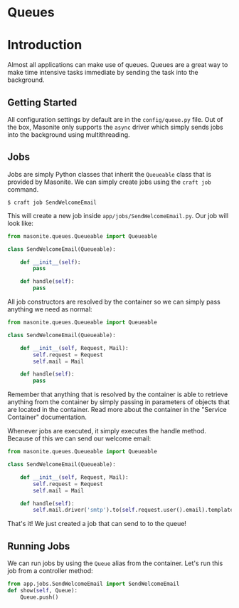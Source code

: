 # Queues

# Introduction

Almost all applications can make use of queues. Queues are a great way to make time intensive tasks immediate by sending the task into the background. 

## Getting Started

All configuration settings by default are in the `config/queue.py` file. Out of the box, Masonite only supports the `async` driver which simply sends jobs into the background using multithreading.

## Jobs

Jobs are simply Python classes that inherit the `Queueable` class that is provided by Masonite. We can simply create jobs using the `craft job` command.

```
$ craft job SendWelcomeEmail
```

This will create a new job inside `app/jobs/SendWelcomeEmail.py`. Our job will look like:

```python
from masonite.queues.Queueable import Queueable

class SendWelcomeEmail(Queueable):

    def __init__(self):
        pass

    def handle(self):
        pass
```

All job constructors are resolved by the container so we can simply pass anything we need as normal:

```python
from masonite.queues.Queueable import Queueable

class SendWelcomeEmail(Queueable):

    def __init__(self, Request, Mail):
        self.request = Request
        self.mail = Mail

    def handle(self):
        pass
```

Remember that anything that is resolved by the container is able to retrieve anything from the container by simply passing in parameters of objects that are located in the container. Read more about the container in the "Service Container" documentation.

Whenever jobs are executed, it simply executes the handle method. Because of this we can send our welcome email:

```python
from masonite.queues.Queueable import Queueable

class SendWelcomeEmail(Queueable):

    def __init__(self, Request, Mail):
        self.request = Request
        self.mail = Mail

    def handle(self):
        self.mail.driver('smtp').to(self.request.user().email).template('mail/welcome').send()
```

That's it! We just created a job that can send to to the queue!

## Running Jobs

We can run jobs by using the `Queue` alias from the container. Let's run this job from a controller method:

```python
from app.jobs.SendWelcomeEmail import SendWelcomeEmail
def show(self, Queue):
    Queue.push()
```
